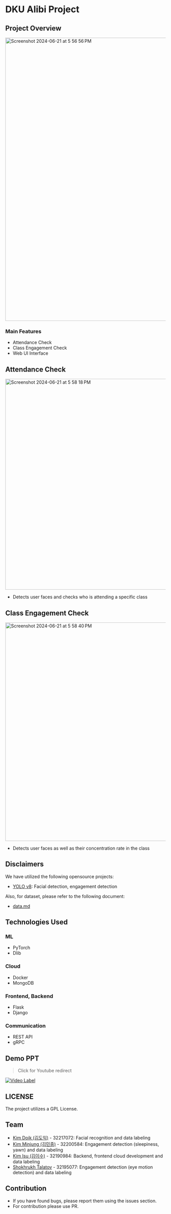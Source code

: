 # DKU Alibi Project

## Project Overview
<img width="889" alt="Screenshot 2024-06-21 at 5 56 56 PM" src="https://github.com/isu-kim/dku-alibi-embedded/assets/49092508/09a521c5-4503-43a5-8dbb-7baf5c2d4ebb">

### Main Features
- Attendance Check
- Class Engagement Check
- Web UI Interface

## Attendance Check
<img width="662" alt="Screenshot 2024-06-21 at 5 58 18 PM" src="https://github.com/isu-kim/dku-alibi-embedded/assets/49092508/25c9180e-585b-46f9-9cb7-fa10beeea19f">

- Detects user faces and checks who is attending a specific class

## Class Engagement Check
<img width="686" alt="Screenshot 2024-06-21 at 5 58 40 PM" src="https://github.com/isu-kim/dku-alibi-embedded/assets/49092508/6d67d4c2-6c77-444d-ae0d-2b640a8c81d2">

- Detects user faces as well as their concentration rate in the class

## Disclaimers
We have utilized the following opensource projects:
- [YOLO v8](https://github.com/ultralytics/ultralytics): Facial detection, engagement detection

Also, for dataset, please refer to the following document:
- [data.md](./data.md)

## Technologies Used
### ML
- PyTorch
- Dlib

### Cloud
- Docker
- MongoDB

### Frontend, Backend
- Flask
- Django

### Communication
- REST API
- gRPC

## Demo PPT
> Click for Youtube redirect

[![Video Label](http://img.youtube.com/vi/bdYUOdlMKRY/0.jpg)](https://youtu.be/bdYUOdlMKRY)

## LICENSE
The project utilizes a GPL License.

## Team
- [Kim Doik (김도익)](https://github.com/DoIkk) - 32217072: Facial recognition and data labeling
- [Kim Minjung (김민중)](https://github.com/eggplantgf) - 32200584: Engagement detection (sleepiness, yawn) and data labeling
- [Kim Isu (김이수)](https://github.com/isu-kim) - 32190984: Backend, frontend cloud development and data labeling
- [Shokhrukh Talatov](https://github.com/shokhtalat) - 32195077: Engagement detection (eye motion detection) and data labeling

## Contribution
- If you have found bugs, please report them using the issues section.
- For contribution please use PR.
  
